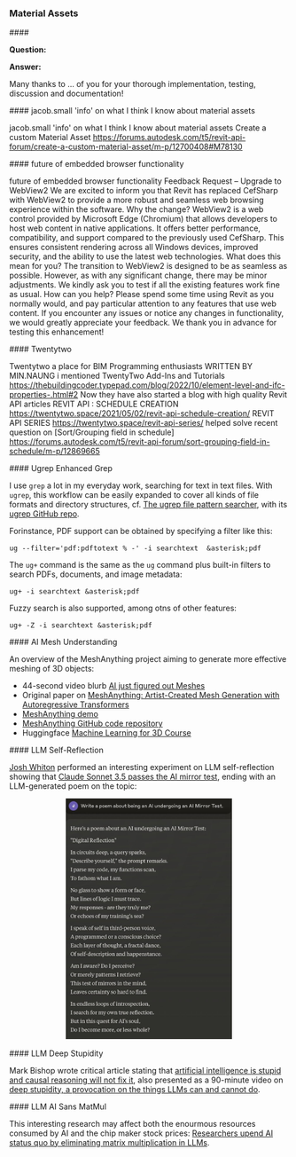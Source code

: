 <head>
<meta http-equiv="Content-Type" content="text/html; charset=utf-8">
<link rel="stylesheet" type="text/css" href="bc.css">
<!-- https://highlightjs.org/#usage
<link rel="stylesheet" href="https://cdnjs.cloudflare.com/ajax/libs/highlight.js/11.9.0/styles/default.min.css">
<script src="https://cdnjs.cloudflare.com/ajax/libs/highlight.js/11.9.0/highlight.min.js"></script>
<script>hljs.highlightAll();</script>
-->

<!-- https://prismjs.com -->
<link href="https://cdn.jsdelivr.net/npm/prismjs@1.29.0/themes/prism.min.css" rel="stylesheet" />
<script src="https://cdn.jsdelivr.net/npm/prismjs@1.29.0/components/prism-core.min.js"></script>
<script src="https://cdn.jsdelivr.net/npm/prismjs@1.29.0/plugins/autoloader/prism-autoloader.min.js"></script>
<style> code[class*=language-], pre[class*=language-] { font-size : 90%; } </style>
</head>

<!---

- jacob.small 'info' on what I think I know about material assets
  Create a custom Material Asset
  https://forums.autodesk.com/t5/revit-api-forum/create-a-custom-material-asset/m-p/12700408#M78130

- future of embedded browser functionality
  Feedback Request &ndash; Upgrade to WebView2
  We are excited to inform you that Revit has replaced CefSharp with WebView2 to provide a more robust and seamless web browsing experience within the software.
  Why the change?
  WebView2 is a web control provided by Microsoft Edge (Chromium) that allows developers to host web content in native applications. It offers better performance, compatibility, and support compared to the previously used CefSharp. This ensures consistent rendering across all Windows devices, improved security, and the ability to use the latest web technologies.
  What does this mean for you?
  The transition to WebView2 is designed to be as seamless as possible. However, as with any significant change, there may be minor adjustments. We kindly ask you to test if all the existing features work fine as usual.
  How can you help?
  Please spend some time using Revit as you normally would, and pay particular attention to any features that use web content. If you encounter any issues or notice any changes in functionality, we would greatly appreciate your feedback.
  We thank you in advance for testing this enhancement!

- Twentytwo
  a place for BIM Programming enthusiasts
  WRITTEN BY MIN.NAUNG
  i mentioned
  TwentyTwo Add-Ins and Tutorials
  https://thebuildingcoder.typepad.com/blog/2022/10/element-level-and-ifc-properties-.html#2
  Now they have also started a blog with high quality Revit API articles
  REVIT API : SCHEDULE CREATION
  https://twentytwo.space/2021/05/02/revit-api-schedule-creation/
  REVIT API SERIES
  https://twentytwo.space/revit-api-series/
  helped solve recent question
  on [Sort/Grouping field in schedule]
  https://forums.autodesk.com/t5/revit-api-forum/sort-grouping-field-in-schedule/m-p/12869665

- ugrep
  https://ugrep.com
  https://github.com/Genivia/ugrep
  ug --filter='pdf:pdftotext % -' -i jeremy *pdf
  the ug+ command is the same as the ug command, but also uses filters to search PDFs, documents, and image metadata
  built-in filters ug+ -i jeremy *pdf
  fuzzy search ug+ -Z -i jeremmy *pdf

- AI just figured out Meshes
  https://youtu.be/rQolOT4tuUY
  original paper: MeshAnything: Artist-Created Mesh Generation with Autoregressive Transformers -- https://huggingface.co/papers/2406.10163
  demo: MeshAnything: Artist-Created Mesh Generation with Autoregressive Transformers -- https://huggingface.co/spaces/Yiwen-ntu/MeshAnything
  code: GitHub https://github.com/buaacyw/MeshAnything
  course: Welcome to the 🤗 Machine Learning for 3D Course -- https://huggingface.co/learn/ml-for-3d-course/unit0/introduction

- Claude Sonnet Selfreflects
  Claude Sonnet 3.5 Passes the AI Mirror Test
  https://x.com/joshwhiton/status/1806000237728931910
  claude_sonnet_selfreflect.jpg

- Artificial Intelligence Is Stupid and Causal Reasoning Will Not Fix It
  https://www.frontiersin.org/journals/psychology/articles/10.3389/fpsyg.2020.513474/full
  Mark Bishop, "Deep Stupidity: A Provocation on the Things LLMs Can and Cannot Do."
  https://youtu.be/sN-vsd7SVqs

- Researchers upend AI status quo by eliminating matrix multiplication in LLMs
  https://arstechnica.com/information-technology/2024/06/researchers-upend-ai-status-quo-by-eliminating-matrix-multiplication-in-llms/

twitter:

 @AutodeskRevit #RevitAPI #BIM @DynamoBIM

&ndash; ...

linkedin:

#BIM #DynamoBIM #AutodeskAPS #Revit #API #IFC #SDK #Autodesk #AEC #adsk

the [Revit API discussion forum](http://forums.autodesk.com/t5/revit-api-forum/bd-p/160) thread

<center>
<img src="img/" alt="" title="" width="600"/>
<p style="font-size: 80%; font-style:italic"></p>
</center>

-->

### Material Assets


####<a name="2"></a>

**Question:**

**Answer:**




Many thanks to ... of you for your thorough implementation, testing, discussion and documentation!


####<a name="2"></a> jacob.small 'info' on what I think I know about material assets

jacob.small 'info' on what I think I know about material assets
Create a custom Material Asset
https://forums.autodesk.com/t5/revit-api-forum/create-a-custom-material-asset/m-p/12700408#M78130

####<a name="3"></a> future of embedded browser functionality

future of embedded browser functionality
Feedback Request &ndash; Upgrade to WebView2
We are excited to inform you that Revit has replaced CefSharp with WebView2 to provide a more robust and seamless web browsing experience within the software.
Why the change?
WebView2 is a web control provided by Microsoft Edge (Chromium) that allows developers to host web content in native applications. It offers better performance, compatibility, and support compared to the previously used CefSharp. This ensures consistent rendering across all Windows devices, improved security, and the ability to use the latest web technologies.
What does this mean for you?
The transition to WebView2 is designed to be as seamless as possible. However, as with any significant change, there may be minor adjustments. We kindly ask you to test if all the existing features work fine as usual.
How can you help?
Please spend some time using Revit as you normally would, and pay particular attention to any features that use web content. If you encounter any issues or notice any changes in functionality, we would greatly appreciate your feedback.
We thank you in advance for testing this enhancement!

####<a name="4"></a> Twentytwo

Twentytwo
a place for BIM Programming enthusiasts
WRITTEN BY MIN.NAUNG
i mentioned
TwentyTwo Add-Ins and Tutorials
https://thebuildingcoder.typepad.com/blog/2022/10/element-level-and-ifc-properties-.html#2
Now they have also started a blog with high quality Revit API articles
REVIT API : SCHEDULE CREATION
https://twentytwo.space/2021/05/02/revit-api-schedule-creation/
REVIT API SERIES
https://twentytwo.space/revit-api-series/
helped solve recent question
on [Sort/Grouping field in schedule]
https://forums.autodesk.com/t5/revit-api-forum/sort-grouping-field-in-schedule/m-p/12869665

####<a name="5"></a> Ugrep Enhanced Grep

I use `grep` a lot in my everyday work, searching for text in text files.
With `ugrep`, this workflow can be easily expanded to cover all kinds of file formats and directory structures,
cf. [The ugrep file pattern searcher](https://ugrep.com), with
its [ugrep GitHub repo](https://github.com/Genivia/ugrep).

Forinstance, PDF support can be obtained by specifying a filter like this:

<pre><code class="language-sh">ug --filter='pdf:pdftotext % -' -i searchtext  &asterisk;pdf</code></pre>

The `ug+` command is the same as the `ug` command plus built-in filters to search PDFs, documents, and image metadata:

<pre><code class="language-sh">ug+ -i searchtext &asterisk;pdf</code></pre>

Fuzzy search is also supported, among otns of other features:

<pre><code class="language-sh">ug+ -Z -i searchtext &asterisk;pdf</code></pre>

####<a name="6"></a> AI Mesh Understanding

An overview of the MeshAnything project aiming to generate more effective meshing of 3D objects:

- 44-second video blurb [AI just figured out Meshes](https://youtu.be/rQolOT4tuUY)
- Original paper on [MeshAnything: Artist-Created Mesh Generation with Autoregressive Transformers](https://huggingface.co/papers/2406.10163)
- [MeshAnything demo](https://huggingface.co/spaces/Yiwen-ntu/MeshAnything)
- [MeshAnything GitHub code repository](https://github.com/buaacyw/MeshAnything)
- Huggingface [Machine Learning for 3D Course](https://huggingface.co/learn/ml-for-3d-course/unit0/introduction)

####<a name="7"></a> LLM Self-Reflection

[Josh Whiton](https://x.com/joshwhiton/) performed an interesting experiment on LLM self-reflection showing
that [Claude Sonnet 3.5 passes the AI mirror test](https://x.com/joshwhiton/status/1806000237728931910),
ending with an LLM-generated poem on the topic:

<center>
<img src="img/claude_sonnet_selfreflect.jpg" alt="Claude Sonnet Selfreflects" title="Claude Sonnet Selfreflects" width="300"/>
</center>

####<a name="8"></a> LLM Deep Stupidity

Mark Bishop wrote critical article stating
that [artificial intelligence is stupid and causal reasoning will not fix it](https://www.frontiersin.org/journals/psychology/articles/10.3389/fpsyg.2020.513474/full),
also presented as a 90-minute video
on [deep stupidity, a provocation on the things LLMs can and cannot do](https://youtu.be/sN-vsd7SVqs).

####<a name="9"></a> LLM AI Sans MatMul

This interesting research may affect both the enourmous resources consumed by AI and the chip maker stock prices:
[Researchers upend AI status quo by eliminating matrix multiplication in LLMs](https://arstechnica.com/information-technology/2024/06/researchers-upend-ai-status-quo-by-eliminating-matrix-multiplication-in-llms/).

